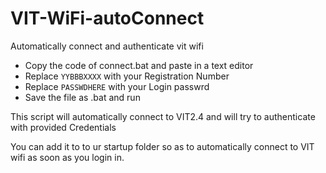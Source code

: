 # VIT-WiFi-autoConnect
Automatically connect and authenticate vit wifi

* Copy the code of connect.bat and paste in a text editor
* Replace `YYBBBXXXX` with your Registration Number
* Replace `PASSWDHERE` with your Login passwrd
* Save the file as .bat and run

This script will automatically connect to VIT2.4 and will try to authenticate with provided Credentials

You can add it to to ur startup folder so as to automatically connect to VIT wifi as soon as you login in.
